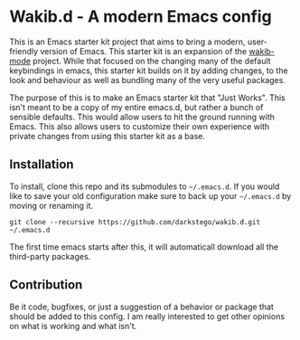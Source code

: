 # Wakib.d - A modern Emacs config

This is an Emacs starter kit project that aims to bring a modern,
user-friendly version of Emacs. This starter kit is an expansion of
the [wakib-mode](https://github.com/darkstego/wakib-mode) project.
While that focused on the changing many of the default keybindings in
emacs, this starter kit builds on it by adding changes, to the look
and behaviour as well as bundling many of the very useful packages.

The purpose of this is to make an Emacs starter kit that "Just Works".
This isn't meant to be a copy of my entire emacs.d, but rather a bunch 
of sensible defaults. This would allow users to hit the ground running
with Emacs. This also allows users to customize their own experience with
private changes from using this starter kit as a base.


## Installation

To install, clone this repo and its submodules to  `~/.emacs.d`.
If you would like to save your old configuration make sure to
back up your `~/.emacs.d` by moving or renaming it.


```
git clone --recursive https://github.com/darkstego/wakib.d.git ~/.emacs.d
```
The first time emacs starts after this, it will automaticall download all 
the third-party packages.

## Contribution

Be it code, bugfixes, or just a suggestion of a behavior or package
that should be added to this config. I am really interested to get
other opinions on what is working and what isn't.
